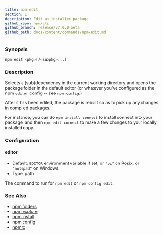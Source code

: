 ```yaml
---
title: npm-edit
section: 1
description: Edit an installed package
github_repo: npm/cli
github_branch: release/v7.0.0-beta
github_path: docs/content/commands/npm-edit.md
---
```


### Synopsis

```bash
npm edit <pkg>[/<subpkg>...]
```

### Description

Selects a (sub)dependency in the current
working directory and opens the package folder in the default editor
(or whatever you've configured as the npm `editor` config -- see
[`npm-config`](npm-config).)

After it has been edited, the package is rebuilt so as to pick up any
changes in compiled packages.

For instance, you can do `npm install connect` to install connect
into your package, and then `npm edit connect` to make a few
changes to your locally installed copy.

### Configuration

#### editor

* Default: `EDITOR` environment variable if set, or `"vi"` on Posix,
  or `"notepad"` on Windows.
* Type: path

The command to run for `npm edit` or `npm config edit`.

### See Also

* [npm folders](/cli/v7/configuring-npm/folders)
* [npm explore](/cli/v7/commands/npm-explore)
* [npm install](/cli/v7/commands/npm-install)
* [npm config](/cli/v7/commands/npm-config)
* [npmrc](/cli/v7/configuring-npm/npmrc)
